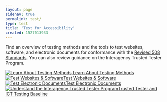 ```yaml
---
layout: page
sidenav: true
permalink: test/
type: test
title: 'Test for Accessibility'
created: 1527013933
---
```


Find an overview of testing methods and the tools to test websites, software, and electronic documents for conformance with the [Revised 508 Standards][1]. You can also review guidance on the Interagency Trusted Tester Program.


<div class="grid-row grid-gap">
  <div class="desktop:grid-col-3 text-center text-bold">
      <a href="{{site.baseurl}}/test/testing-overview">
        <img alt="Learn About Testing Methods" src="https://assets.section508.gov/files/images/icons/test-white.png" />
        Learn About Testing Methods
      </a>
  </div>
  
  <div class="desktop:grid-col-3 text-center text-bold">
      <a href="{{site.baseurl}}/test/web-software">
        <img alt="Test Websites & Software" src="https://assets.section508.gov/files/images/icons/test-white.png" />Test Websites & Software</a>
  </div>
  
  <div class="desktop:grid-col-3 text-center text-bold">
      <a href="{{site.baseurl}}/test/documents"><img alt="Test Electronic Documents" src="https://assets.section508.gov/files/images/icons/test-white.png" />Test Electronic Documents</a>
  </div>
  
  <div class="desktop:grid-col-3 text-center text-bold">
      <a href="{{site.baseurl}}/test/trusted-tester"><img alt="Understand the Interagency Trusted Tester Program" src="https://assets.section508.gov/files/images/icons/test-white.png"  />Trusted Tester and ICT Testing Baseline</a>
  </div>
</div>


 [1]: https://www.access-board.gov/guidelines-and-standards/communications-and-it/about-the-ict-refresh/final-rule/text-of-the-standards-and-guidelines
